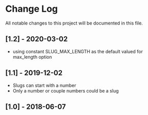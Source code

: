 # Change Log
All notable changes to this project will be documented in this file.

## [1.2] - 2020-03-02

- using constant SLUG_MAX_LENGTH as the default valued for max_length option

## [1.1] - 2019-12-02

- Slugs can start with a number
- Only a number or couple numbers could be a slug

## [1.0] - 2018-06-07
